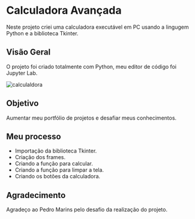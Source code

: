 # Calculadora Avançada

Neste projeto criei uma calculadora executável em PC usando a lingugem Python e a biblioteca Tkinter.

## Visão Geral

O projeto foi criado totalmente com Python, meu editor de código foi Jupyter Lab.

![calculaldora](https://user-images.githubusercontent.com/107354811/217582841-cffe6f2e-d835-4b72-a728-09834c890892.png)


## Objetivo

Aumentar meu portfólio de projetos e desafiar meus conhecimentos.

## Meu processo

- Importação da biblioteca Tkinter.
- Criação dos frames.
- Criando a função para calcular.
- Criando a função para limpar a tela.
- Criando os botões da calculadora.

## Agradecimento

Agradeço ao Pedro Marins pelo desafio da realização do projeto.
